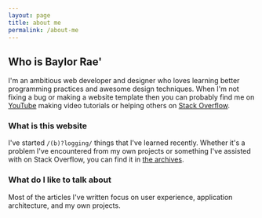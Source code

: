 ```yaml
---
layout: page
title: about me
permalink: /about-me
---
```


## Who is Baylor Rae'
I'm an ambitious web developer and designer who loves learning better
programming practices and awesome design techniques. When I'm not fixing a bug
or making a website template then you can probably find me on [YouTube][youtube]
making video tutorials or helping others on [Stack Overflow][stackoverflow].

### What is this website
I've started `/(b)?logging/` things that I've learned recently. Whether it's a
problem I've encountered from my own projects or something I've assisted with on
Stack Overflow, you can find it in [the archives][archives].

### What do I like to talk about
Most of the articles I've written focus on user experience, application
architecture, and my own projects.

[youtube]: http://www.youtube.com/user/ScoobyDooobyD00
[stackoverflow]: http://stackoverflow.com/users/467546/baylor-rae
[archives]: /archives
